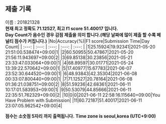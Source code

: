 


  
## 제출 기록  
이름 : 201821328  
**현재 최고 정확도 71.12527, 최고 f1 score 51.40017 입니다.**  
**Day Count가 음수인 경우 감점 제출을 의미 합니다.(해당 날짜에 많이 제출 할 수록 페널티 점수가 커집니다.)**
|No|Accuracy(%)|F1 score|Submission Time|Day Count|
| :---: | :---: | :---: | :---: | :---: |
|1|25.15924|19.92341|2021-05-20 21:51:00.538474+09:00|1|
|2|60.50955|50.47867|2021-05-20 21:56:11.943697+09:00|2|
|3|69.85138|30.23856|2021-05-21 23:33:47.033064+09:00|1|
|4|68.89597|30.01771|2021-05-24 13:39:22.570642+09:00|1|
|5|17.40977|15.67783|2021-06-07 23:52:30.644520+09:00|1|
|6|48.93843|42.35304|2021-06-08 00:33:07.800440+09:00|1|
|7|71.12527|20.78164|2021-06-08 01:36:21.038751+09:00|2|
|8|51.59236|42.68361|2021-06-11 10:17:01.583953+09:00|1|
|9|50.53079|44.85666|2021-06-11 22:35:51.762329+09:00|2|
|10|0|0|2021-06-11 22:58:16.115640+09:00|You Have Problem with Submission|
|11|60.72187|51.40017|2021-06-11 23:07:05.962542+09:00|4|


**점수는 소숫점 5자리 까지 출력됩니다.**
**Time zone is seoul,korea (UTC+9:00)**
